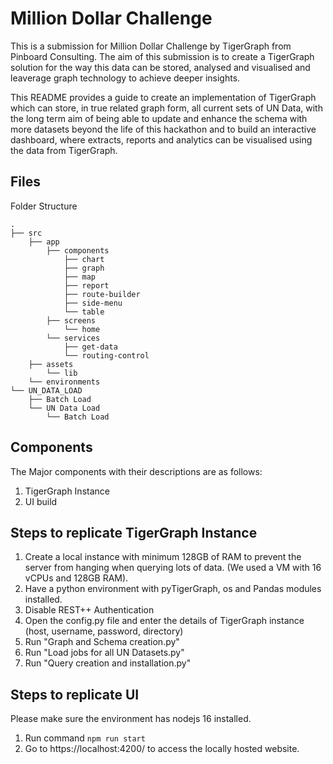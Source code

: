 
# Million Dollar Challenge

This is a submission for Million Dollar Challenge by TigerGraph from Pinboard Consulting. The aim of this submission is to create a TigerGraph solution for the way this data can be stored, analysed and visualised and leaverage graph technology to achieve deeper insights.

This README provides a guide to create an implementation of TigerGraph which can store, in true related graph form, all current sets of UN Data, with the long term aim of being able to update and enhance the schema with more datasets beyond the life of this hackathon and to build an interactive dashboard, where extracts, reports and analytics can be visualised using the data from TigerGraph.

## Files
Folder Structure
```
.
├── src
    ├── app
        ├── components
            ├── chart
            ├── graph
            ├── map
            ├── report
            ├── route-builder
            ├── side-menu
            └── table
        ├── screens
            └── home
        └── services
            ├── get-data
            └── routing-control
    ├── assets
        └── lib
    └── environments
└── UN_DATA_LOAD
    ├── Batch Load
    └── UN Data Load
        └── Batch Load
```
## Components
The Major components with their descriptions are as follows:
1. TigerGraph Instance
2. UI build
 
## Steps to replicate TigerGraph Instance
1. Create a local instance with minimum  128GB of RAM to prevent the server from hanging when querying lots of data. (We used a VM with 16 vCPUs and 128GB RAM).
2. Have a python environment with pyTigerGraph, os and Pandas modules installed.
3. Disable REST++ Authentication 
4. Open the config.py file and enter the details of TigerGraph instance (host, username, password, directory)
5. Run "Graph and Schema creation.py" 
6. Run "Load jobs for all UN Datasets.py"
7. Run "Query creation and installation.py"

## Steps to replicate UI
Please make sure the environment has nodejs 16 installed. 
1. Run command `npm run start`
2. Go to https://localhost:4200/ to access the locally hosted website. 